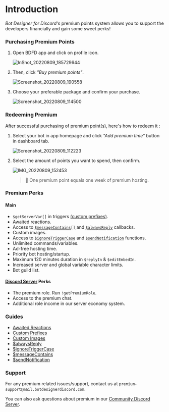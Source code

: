 # Introduction
*Bot Designer for Discord*'s premium points system allows you to support the developers financially and gain some sweet perks!

### Purchasing Premium Points
1. Open BDFD app and click on profile icon.

    ![InShot_20220809_185729644](https://user-images.githubusercontent.com/95774950/183664366-78e3481f-656b-43b3-b334-4f4d00138fe3.jpg)

2. Then, click *"Buy premium points"*.

    ![Screenshot_20220809_190558](https://user-images.githubusercontent.com/95774950/183664494-1672d304-5250-4a6a-9bb3-60d2fbb960bc.png)

3. Choose your preferable package and confirm your purchase.

    ![Screenshot_20220809_114500](https://user-images.githubusercontent.com/95774950/183578062-f8b1074b-4462-4630-ae76-70ec670a97a6.png)

### Redeeming Premium
After successful purchasing of premium point(s), here's how to redeem it :

1. Select your bot in app homepage and click *"Add premium time"* button in dashboard tab.

    ![Screenshot_20220809_112223](https://user-images.githubusercontent.com/95774950/183578142-e93ed985-9ea7-4b18-8d8b-3f29d073ad9f.png)

2. Select the amount of points you want to spend, then confirm.

     ![IMG_20220809_152453](https://user-images.githubusercontent.com/95774950/183664582-2f2bbb33-819b-49c9-ab48-a4ec6500cd1e.jpg)

    > 📝 One premium point equals one week of premium hosting.

### Premium Perks
#### Main
- `$getServerVar[]` in triggers [(custom prefixes)](./customPrefixes.md).
- Awaited reactions.
- Access to [`$messageContains[]`](./messageContains.md) and [`$alwaysReply`](./alwaysReply.md) callbacks.
- Custom images.
- Access to [`$ignoreTriggerCase`](./ignoreTriggerCase.md) and [`$sendNotification`](./sendNotification.md) functions.
- Unlimited commands/variables.
- Ad-free hosting time.
- Priority bot hosting/startup.
- Maximum 120 minutes duration in `$replyIn` & `$editEmbedIn`.
- Increased server and global variable character limits.
- Bot guild list.

#### [Discord Server](https://botdesignerdiscord.com/discord) Perks
- The premium role. Run `!getPremiumRole`.
- Access to the premium chat.
- Additional role income in our server economy system.

### Guides
- [Awaited Reactions](./awaitedReactions.md)
- [Custom Prefixes](./customPrefixes.md)
- [Custom Images](./customImages.md)
- [$alwaysReply](./alwaysReply.md)
- [$ignoreTriggerCase](./ignoreTriggerCase.md)
- [$messageContains](./messageContains.md)
- [$sendNotification](./sendNotification.md)

### Support
For any premium related issues/support, contact us at `premium-support@mail.botdesignerdiscord.com`.

You can also ask questions about premium in our [Community Discord Server](https://botdesignerdiscord.com/discord).
